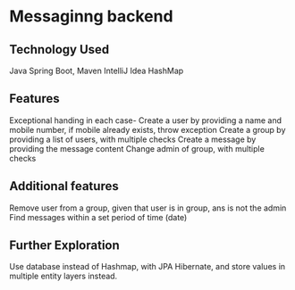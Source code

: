 # Messaginng backend
## Technology Used
Java
Spring Boot, Maven
IntelliJ Idea
HashMap

## Features
Exceptional handing in each case-
Create a user by providing a name and mobile number, if mobile already exists, throw exception
Create a group by providing a list of users, with multiple checks
Create a message by providing the message content
Change admin of group, with multiple checks

## Additional features
Remove user from a group, given that user is in group, ans is not the admin
Find messages within a set period of time (date)

## Further Exploration
Use database instead of Hashmap, with JPA Hibernate, and store values in multiple entity layers instead.
